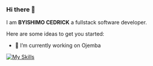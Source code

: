 ### Hi there 👋

I am **BYISHIMO CEDRICK**  a fullstack software developer.

Here are some ideas to get you started:

- 🔭 I’m currently working on Ojemba


[![My Skills](https://skillicons.dev/icons?i=js,html,css,python,typescript,react,tailwind,php,mysql,docker,vite,laravel,mongo)](https://skillicons.dev)


